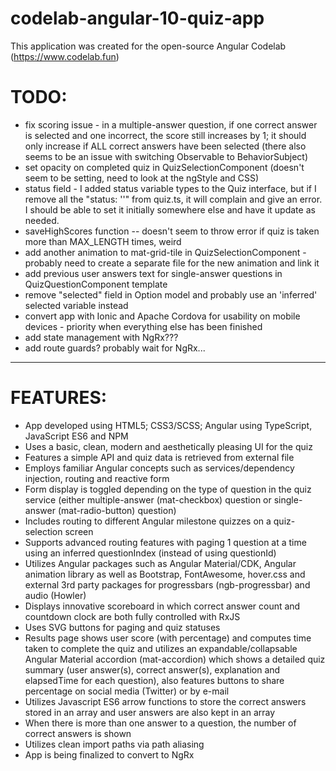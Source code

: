 # codelab-angular-10-quiz-app
This application was created for the open-source Angular Codelab (https://www.codelab.fun)

# TODO:
- fix scoring issue - in a multiple-answer question, if one correct answer is selected and one incorrect, the score still increases by 1; it should only increase if ALL correct answers have been selected (there also seems to be an issue with switching Observable to BehaviorSubject)
- set opacity on completed quiz in QuizSelectionComponent (doesn't seem to be setting, need to look at the ngStyle and CSS)
- status field - I added status variable types to the Quiz interface, but if I remove all the "status: ''" from quiz.ts, it will complain and give an error. I should be able to set it initially somewhere else and have it update as needed.
- saveHighScores function -- doesn't seem to throw error if quiz is taken more than MAX_LENGTH times, weird
- add another animation to mat-grid-tile in QuizSelectionComponent - probably need to create a separate file for the new animation and link it
- add previous user answers text for single-answer questions in QuizQuestionComponent template
- remove "selected" field in Option model and probably use an 'inferred' selected variable instead
- convert app with Ionic and Apache Cordova for usability on mobile devices - priority when everything else has been finished
- add state management with NgRx???
- add route guards? probably wait for NgRx...

------------------------------------------------------------------------------------------------------------------------------------

# FEATURES:
- App developed using HTML5; CSS3/SCSS; Angular using TypeScript, JavaScript ES6 and NPM
- Uses a basic, clean, modern and aesthetically pleasing UI for the quiz
- Features a simple API and quiz data is retrieved from external file
- Employs familiar Angular concepts such as services/dependency injection, routing and reactive form
- Form display is toggled depending on the type of question in the quiz service (either multiple-answer (mat-checkbox) question or single-answer (mat-radio-button) question)
- Includes routing to different Angular milestone quizzes on a quiz-selection screen
- Supports advanced routing features with paging 1 question at a time using an inferred questionIndex (instead of using questionId)
- Utilizes Angular packages such as Angular Material/CDK, Angular animation library as well as Bootstrap, FontAwesome, hover.css and external 3rd party packages for progressbars (ngb-progressbar) and audio (Howler)
- Displays innovative scoreboard in which correct answer count and countdown clock are both fully controlled with RxJS
- Uses SVG buttons for paging and quiz statuses
- Results page shows user score (with percentage) and computes time taken to complete the quiz and utilizes an expandable/collapsable Angular Material accordion (mat-accordion) which shows a detailed quiz summary (user answer(s), correct answer(s), explanation and elapsedTime for each question), also features buttons to share percentage on social media (Twitter) or by e-mail
- Utilizes Javascript ES6 arrow functions to store the correct answers stored in an array and user answers are also kept in an array
- When there is more than one answer to a question, the number of correct answers is shown
- Utilizes clean import paths via path aliasing
- App is being finalized to convert to NgRx
